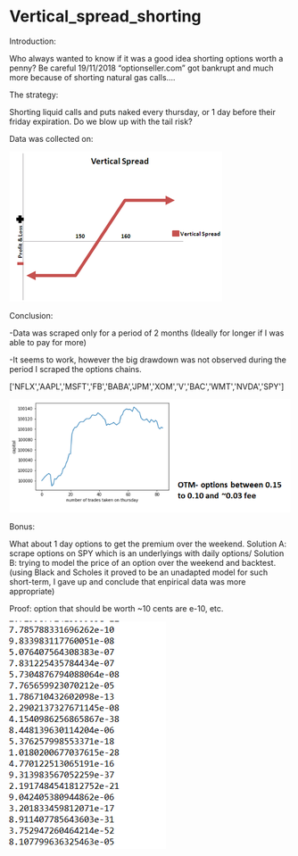 # Vertical_spread_shorting


Introduction:

Who always wanted to know if it was a good idea shorting options  worth a penny? 
Be careful 19/11/2018 “optionseller.com” got bankrupt and much more because of shorting natural gas calls….

The strategy:

Shorting liquid calls and puts naked every thursday, or 1 day before their friday expiration.
Do we blow up with the tail risk?

Data was collected on:



![](pictures/Vertical_spread.png)

Conclusion:

-Data was scraped only for a period of 2 months (Ideally for longer if I was able to pay for more)

-It seems to work, however the big drawdown was not observed during the period I scraped the options chains.

['NFLX','AAPL','MSFT','FB','BABA','JPM','XOM','V','BAC','WMT','NVDA','SPY']

![](pictures/backtest_returns.png)

Bonus:

What about 1 day options to get the premium over the weekend.
Solution A: scrape options on SPY which is an underlyings with daily options/
Solution B: trying to model the price of an option over the weekend and backtest.
(using Black and Scholes it proved to be an unadapted model for such short-term, I gave up and conclude that enpirical data was more appropriate)

Proof: option that should be worth ~10 cents are e-10, etc.


![](pictures/over_weekend_not_working.png)
